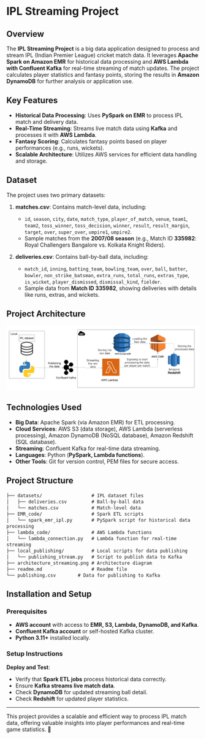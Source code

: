 # IPL Streaming Project

## Overview
The **IPL Streaming Project** is a big data application designed to process and stream IPL (Indian Premier League) cricket match data. It leverages **Apache Spark on Amazon EMR** for historical data processing and **AWS Lambda with Confluent Kafka** for real-time streaming of match updates. The project calculates player statistics and fantasy points, storing the results in **Amazon DynamoDB** for further analysis or application use.

## Key Features
- **Historical Data Processing**: Uses **PySpark on EMR** to process IPL match and delivery data.
- **Real-Time Streaming**: Streams live match data using **Kafka** and processes it with **AWS Lambda**.
- **Fantasy Scoring**: Calculates fantasy points based on player performances (e.g., runs, wickets).
- **Scalable Architecture**: Utilizes AWS services for efficient data handling and storage.

## Dataset
The project uses two primary datasets:

1. **matches.csv**: Contains match-level data, including:
   - `id`, `season`, `city`, `date`, `match_type`, `player_of_match`, `venue`, `team1`, `team2`, `toss_winner`, `toss_decision`, `winner`, `result`, `result_margin`, `target`, `over`, `super_over`, `umpire1`, `umpire2`.
   - Sample matches from the **2007/08 season** (e.g., Match ID **335982**: Royal Challengers Bangalore vs. Kolkata Knight Riders).

2. **deliveries.csv**: Contains ball-by-ball data, including:
   - `match_id`, `inning`, `batting_team`, `bowling_team`, `over`, `ball`, `batter`, `bowler`, `non_strike_batsman`, `extra_runs`, `total_runs`, `extras_type`, `is_wicket`, `player_dismissed`, `dismissal_kind`, `fielder`.
   - Sample data from **Match ID 335982**, showing deliveries with details like runs, extras, and wickets.


## Project Architecture 
![Streaming.png](Streaming.png)



## Technologies Used
- **Big Data**: Apache Spark (via Amazon EMR) for ETL processing.
- **Cloud Services**: AWS S3 (data storage), AWS Lambda (serverless processing), Amazon DynamoDB (NoSQL database), Amazon Redshift (SQL database).
- **Streaming**: Confluent Kafka for real-time data streaming.
- **Languages**: Python (**PySpark, Lambda functions**).
- **Other Tools**: Git for version control, PEM files for secure access.

## Project Structure
```
├── datasets/                  # IPL dataset files
│   ├── deliveries.csv         # Ball-by-ball data
│   └── matches.csv            # Match-level data
├── EMR_code/                  # Spark ETL scripts
│   └── spark_emr_ipl.py       # PySpark script for historical data processing
├── lambda_code/               # AWS Lambda functions
│   └── lambda_connection.py   # Lambda function for real-time streaming
├── local_publishing/          # Local scripts for data publishing
│   └── publishing_stream.py   # Script to publish data to Kafka
├── architecture_streaming.png # Architecture diagram
├── readme.md                  # Readme file
└── publishing.csv        # Data for publishing to Kafka
```

## Installation and Setup
### Prerequisites
- **AWS account** with access to **EMR, S3, Lambda, DynamoDB, and Kafka**.
- **Confluent Kafka account** or self-hosted Kafka cluster.
- **Python 3.11+** installed locally.

### Setup Instructions
**Deploy and Test**:
- Verify that **Spark ETL jobs** process historical data correctly.
- Ensure **Kafka streams live match data**.
- Check **DynamoDB** for updated streaming ball detail.
- Check **Redshift** for updated player statistics.

---

This project provides a scalable and efficient way to process IPL match data, offering valuable insights into player performances and real-time game statistics. 🚀

